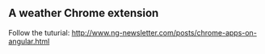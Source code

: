 ## A weather Chrome extension

Follow the tuturial: http://www.ng-newsletter.com/posts/chrome-apps-on-angular.html
